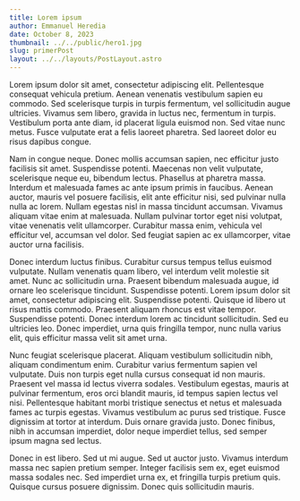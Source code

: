 ```yaml
---
title: Lorem ipsum
author: Emmanuel Heredia
date: October 8, 2023
thumbnail: ../../public/hero1.jpg
slug: primerPost
layout: ../../layouts/PostLayout.astro
---
```

Lorem ipsum dolor sit amet, consectetur adipiscing elit. Pellentesque consequat vehicula pretium. Aenean venenatis vestibulum sapien eu commodo. Sed scelerisque turpis in turpis fermentum, vel sollicitudin augue ultricies. Vivamus sem libero, gravida in luctus nec, fermentum in turpis. Vestibulum porta ante diam, id placerat ligula euismod non. Sed vitae nunc metus. Fusce vulputate erat a felis laoreet pharetra. Sed laoreet dolor eu risus dapibus congue.

Nam in congue neque. Donec mollis accumsan sapien, nec efficitur justo facilisis sit amet. Suspendisse potenti. Maecenas non velit vulputate, scelerisque neque eu, bibendum lectus. Phasellus at pharetra massa. Interdum et malesuada fames ac ante ipsum primis in faucibus. Aenean auctor, mauris vel posuere facilisis, elit ante efficitur nisi, sed pulvinar nulla nulla ac lorem. Nullam egestas nisl in massa tincidunt accumsan. Vivamus aliquam vitae enim at malesuada. Nullam pulvinar tortor eget nisi volutpat, vitae venenatis velit ullamcorper. Curabitur massa enim, vehicula vel efficitur vel, accumsan vel dolor. Sed feugiat sapien ac ex ullamcorper, vitae auctor urna facilisis.

Donec interdum luctus finibus. Curabitur cursus tempus tellus euismod vulputate. Nullam venenatis quam libero, vel interdum velit molestie sit amet. Nunc ac sollicitudin urna. Praesent bibendum malesuada augue, id ornare leo scelerisque tincidunt. Suspendisse potenti. Lorem ipsum dolor sit amet, consectetur adipiscing elit. Suspendisse potenti. Quisque id libero ut risus mattis commodo. Praesent aliquam rhoncus est vitae tempor. Suspendisse potenti. Donec interdum lorem ac tincidunt sollicitudin. Sed eu ultricies leo. Donec imperdiet, urna quis fringilla tempor, nunc nulla varius elit, quis efficitur massa velit sit amet urna.

Nunc feugiat scelerisque placerat. Aliquam vestibulum sollicitudin nibh, aliquam condimentum enim. Curabitur varius fermentum sapien vel vulputate. Duis non turpis eget nulla cursus consequat id non mauris. Praesent vel massa id lectus viverra sodales. Vestibulum egestas, mauris at pulvinar fermentum, eros orci blandit mauris, id tempus sapien lectus vel nisi. Pellentesque habitant morbi tristique senectus et netus et malesuada fames ac turpis egestas. Vivamus vestibulum ac purus sed tristique. Fusce dignissim at tortor at interdum. Duis ornare gravida justo. Donec finibus, nibh in accumsan imperdiet, dolor neque imperdiet tellus, sed semper ipsum magna sed lectus.

Donec in est libero. Sed ut mi augue. Sed ut auctor justo. Vivamus interdum massa nec sapien pretium semper. Integer facilisis sem ex, eget euismod massa sodales nec. Sed imperdiet urna ex, et fringilla turpis pretium quis. Quisque cursus posuere dignissim. Donec quis sollicitudin mauris.